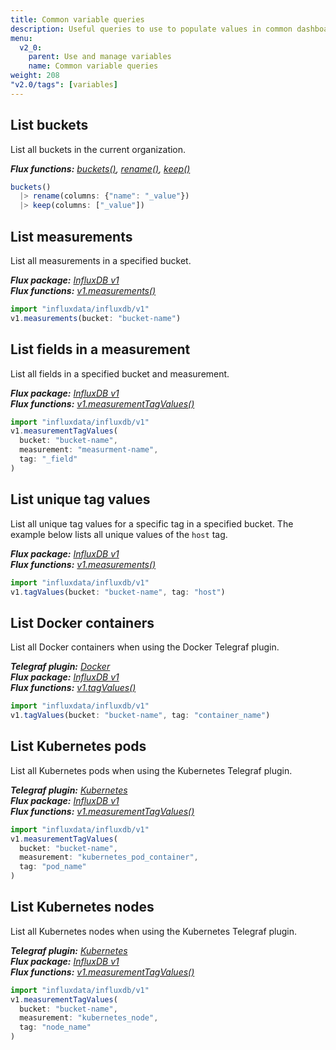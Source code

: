 ```yaml
---
title: Common variable queries
description: Useful queries to use to populate values in common dashboard variable use cases.
menu:
  v2_0:
    parent: Use and manage variables
    name: Common variable queries
weight: 208
"v2.0/tags": [variables]
---
```


## List buckets
List all buckets in the current organization.

_**Flux functions:**
[buckets()](/v2.0/reference/flux/stdlib/built-in/inputs/buckets/),
[rename()](/v2.0/reference/flux/stdlib/built-in/transformations/rename/),
[keep()](/v2.0/reference/flux/stdlib/built-in/transformations/keep/)_

```js
buckets()
  |> rename(columns: {"name": "_value"})
  |> keep(columns: ["_value"])
```

## List measurements
List all measurements in a specified bucket.

_**Flux package:** [InfluxDB v1](/v2.0/reference/flux/stdlib/influxdb-v1/)  
**Flux functions:** [v1.measurements()](/v2.0/reference/flux/stdlib/influxdb-v1/measurements/)_

```js
import "influxdata/influxdb/v1"
v1.measurements(bucket: "bucket-name")
```

## List fields in a measurement
List all fields in a specified bucket and measurement.

_**Flux package:** [InfluxDB v1](/v2.0/reference/flux/stdlib/influxdb-v1/)  
**Flux functions:** [v1.measurementTagValues()](/v2.0/reference/flux/stdlib/influxdb-v1/measurementtagvalues/)_

```js
import "influxdata/influxdb/v1"
v1.measurementTagValues(
  bucket: "bucket-name",
  measurement: "measurment-name",
  tag: "_field"
)
```

## List unique tag values
List all unique tag values for a specific tag in a specified bucket.
The example below lists all unique values of the `host` tag.

_**Flux package:** [InfluxDB v1](/v2.0/reference/flux/stdlib/influxdb-v1/)_  
_**Flux functions:** [v1.measurements()](/v2.0/reference/flux/stdlib/influxdb-v1/measurements/)_  

```js
import "influxdata/influxdb/v1"
v1.tagValues(bucket: "bucket-name", tag: "host")
```

## List Docker containers
List all Docker containers when using the Docker Telegraf plugin.

_**Telegraf plugin:** [Docker](https://docs.influxdata.com/telegraf/latest/plugins/inputs/#docker)_  
_**Flux package:** [InfluxDB v1](/v2.0/reference/flux/stdlib/influxdb-v1/)_  
_**Flux functions:** [v1.tagValues()](/v2.0/reference/flux/stdlib/influxdb-v1/tagvalues/)_

```js
import "influxdata/influxdb/v1"
v1.tagValues(bucket: "bucket-name", tag: "container_name")
```

## List Kubernetes pods
List all Kubernetes pods when using the Kubernetes Telegraf plugin.

_**Telegraf plugin:** [Kubernetes](https://docs.influxdata.com/telegraf/latest/plugins/inputs/#kubernetes)_  
_**Flux package:** [InfluxDB v1](/v2.0/reference/flux/stdlib/influxdb-v1/)_  
_**Flux functions:** [v1.measurementTagValues()](/v2.0/reference/flux/stdlib/influxdb-v1/measurementtagvalues/)_

```js
import "influxdata/influxdb/v1"
v1.measurementTagValues(
  bucket: "bucket-name",
  measurement: "kubernetes_pod_container",
  tag: "pod_name"
)
```

## List Kubernetes nodes
List all Kubernetes nodes when using the Kubernetes Telegraf plugin.

_**Telegraf plugin:** [Kubernetes](https://docs.influxdata.com/telegraf/latest/plugins/inputs/#kubernetes)_  
_**Flux package:** [InfluxDB v1](/v2.0/reference/flux/stdlib/influxdb-v1/)_  
_**Flux functions:** [v1.measurementTagValues()](/v2.0/reference/flux/stdlib/influxdb-v1/measurementtagvalues/)_

```js
import "influxdata/influxdb/v1"
v1.measurementTagValues(
  bucket: "bucket-name",
  measurement: "kubernetes_node",
  tag: "node_name"
)
```
